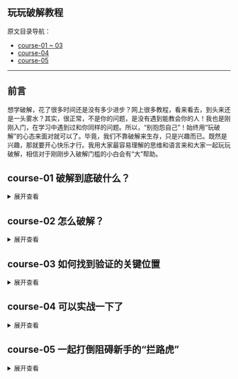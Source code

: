 ## 玩玩破解教程

原文目录导航：

- [course-01 ~ 03](https://www.52pojie.cn/thread-1358649-1-1.html)
- [course-04](https://www.52pojie.cn/thread-1358819-1-1.html)
- [course-05](https://www.52pojie.cn/thread-1359142-1-1.html)


------

## 前言

想学破解，花了很多时间还是没有多少进步？网上很多教程，看来看去，到头来还是一头雾水？其实，很正常，不是你的问题，是没有遇到能教会你的人！我也是刚刚入门，在学习中遇到过和你同样的问题。所以，“别抱怨自己”！始终用“玩破解”的心态来面对就可以了。毕竟，我们不靠破解来生存，只是兴趣而已。既然是兴趣，那就要开心快乐才行。我用大家最容易理解的思维和语言来和大家一起玩玩破解，相信对于刚刚步入破解门槛的小白会有“大”帮助。

## course-01 破解到底破什么？

<details>
<summary>展开查看</summary>

我们既然学破解，首先就要清楚我们的目标在哪？敌人是谁？可以这么说，破解的对象是软件的使用验证。什么是软件的使用验证？比如你花了一个月写了一个软件，你想让其他人花钱才可以用，你怎么办？当然，你要给你写好的软件再增加一个使用验证，就像你租房，你当然要先上锁，谁花钱租房，你就给他钥匙。锁就是房子使用的验证。现在明白了吧，我们破解破的不是可用的软件，而是限制使用软件的那把锁。所以，找到锁的位置和锁的构造才是破解的关键！锁的位置我们可以称为关键验证位置，锁的构造称为验证机制。因此，我们学习破解就学两步，第一步是学习如何找到关键位置，第二步是能够分析出验证机制。

</details>


## course-02 怎么破解？

<details>
<summary>展开查看</summary>

要破解当然需要工具。还拿开锁的例子，你是不是要准备好手电、开锁的各种工具才可以。破解软件最基本的工具就是别人写好的专门用于破解分析的软件，这样的软件很多，最基本的是三个。老大叫PEID，老二叫DIE64，老三叫OD。遇到要破解的软件，兄弟依次上阵。老大先上，作用是查一下这个软件有没有加壳，是什么壳？壳就是软件的防弹衣，这个防弹衣是用专门的程序编写的，这个防弹衣是在软件有了使用验证以后又增加的一层保护。其目的就是对付我们使用的破解工具，让我们不好下手。我们的老大查了以后，知道这个防弹衣的型号就可以用对应的脱防弹衣的工具来对付它了。接着，老二再上，作用是识别这个软件是什么语言编写的，通常来说有C、VC、VB、DELPHI、易语言等，因为不同的语言有特殊的破解方法。知道有没有壳？是什么语言编写的？然后老三就闪亮登场了。OD的作用就是分析软件。分析什么？就是要找出验证的关键位置，分析验证机制。清楚了吧，只要有这三兄弟，我们就可以玩破解了。

</details>


## course-03 如何找到验证的关键位置

<details>
<summary>展开查看</summary>

首先我们换位思考下，如果是我们要对自己的软件增加使用验证，我们最简单的做法就是在我们的软件窗口打开之前，增加一个窗口，这个窗口我们叫做验证登陆窗口，必须输入正确的密码后登陆窗口消失、软件使用窗口打开。这个验证登陆窗口怎么实现验证的呢？就是当我们输入密码以后，然后点击登陆按钮，会产生两种结果，成功的结果和失败的结果。假定：如果密码正确，就提示正确信息，比如“恭喜你！”，如果密码错误，就提示错误信息，比如“密码不正确！”。我们破解的目的当然是要获得成功的结果。我们先看一下这个验证流程。获取我们输入的假码——真假码比较——结果。换句话说验证流程可分为三步：验证前、验证中、验证后。这三步，关键位置当然是验证中，这个位置是真假码的比较。如果能直接到达第二步当然是最好，可惜很难直接找到，因为一个程序里面有很多不同的判断。我们要找关键位置是不是必须依靠线索。最直接的线索就是验证后的不同结果。所以我们搞破解，最常用的办法就是通过验证后的结果来反查到关键位置。一种结果是有提示的字符串，比如“成功”“失败”等，我们的破解思路就在程序代码中先定位到这些字符串，然后往前找关键比较代码。如何定位这些字符串呢？OD里面有一个“中文搜索引擎”工具，可以用于查找定位。一种结果是弹出正确或者错误的对话框。你可以搜索对话框里面的字符串，你还可以在程序中定位弹出对话框的代码，然后再反查到关键位置。如何定位弹出对话框呢？编程中弹出对话框要用到一个命令，叫做MessageBox，你在这个函数上下断点，让程序暂停，然后再反查即可。通过结果来反查是我们最主要的做法，对于不同的结果，要用不同的办法。比如有提示字符串，有错误对话框，有窗口，让程序退出等等。最怕的是没有错误结果，那我们就需要从验证前的线索入手了。

</details>


## course-04 可以实战一下了

<details>
<summary>展开查看</summary>

本节我们来破解一个小软件（作者纯粹演示，没有提供该软件），用前三课的知识就足够了。换句话说，就是本节课看完了，你就不再是“破盲了”。

第一步：我们先准备好破解工具。还记得吧，破解三兄弟。老大是PEID，老二是DIE64，老三是OD。你在吾爱破解发布的破解工具包自己下载吧。首先老大先上，查一下是否有壳？

![](imgs/course-04-01.png)

我们就看红色箭头指的地方，是VC编写的，实际上是易语言编写的，无壳。我们就不用考虑脱壳的事情了。而且我们还知道是VC编写的，那么老二就不需要上阵了。那么什么时候需要老二呢？就是当老大查出有壳，PEID只显示壳名称，不能显示出是什么语言编写的，就必须老二出场了。我把刚才的软件加个壳，你们来对比一下。老大出场，查一下。

![](imgs/course-04-02.png)

看到红色箭头指的地方了吧，原来是VC，现在变成了UPX，UPX是一种壳的名字，你现在无法知道这个软件是什么语言编写的了吧。怎么办？

老二必须上场了。

![](imgs/course-04-03.png)

红色箭头指出来这个软件是VC编写的，绿色箭头指出壳的名字。呵呵，老二挺能干，把老大的活都抢了。不过还是建议先用PEID来查壳，毕竟是专门查壳的工具，有它的优势，另外也别让老大失业。现在该老三OD上场了。直接把程序拖到OD里就可以了。然后，我们干什么呢？当然是去找关键验证代码的位置。我们前三课说了，最常用的方法是根据验证后的结果找线索。今天我们要破解的这个软件，当账号和密码不正确时有失败提示，正确时有成功提示，这就是线索，也是我们破解的下手之处。

![](imgs/course-04-04.png)

![](imgs/course-04-05.png)

我们现在要做的就是用OD定位到程序中输出失败或者成功的字符串代码那里。怎么做呢？当然用OD里面的“中文搜索引擎”就可以查找到对应的位置。见下图：

![](imgs/course-04-06.png)

红色箭头指的是我们要找的字符串，黄色箭头对应的那一行就是关键代码所在的地址编号。我们在登陆成功这一行双击鼠标左键，就到了关键程序代码处。

![](imgs/course-04-07.png)

我们现在已经找到了关键代码的位置，接下来我们该干什么呢？我们要清楚，我们现在找到的关键代码的位置是验证后的结果的位置，我们的目标是找到验证中的关键代码位置，肯定是先验证才有结果，所以我们必须要往上找。问题是往上多少行才是验证中的位置呢？神仙也不知道，但是我们知道一点就是，验证就是真假码的比较，比较后如果正确就会执行提示成功的那段代码，如果不正确就会提示失败的那段代码。（没有编程基础的朋友注意下，每个程序中的代码的执行不是完全一行一行按顺序执行的，也就是说OD里你看到的程序代码不是从最上面一行一行执行的，在代码中会有很多跳转指令，导致程序代码是跳来跳去执行的。你可以这样理解，编好的程序就像一个有思维的人一样，他会根据一些条件来选择执行不同的代码）。

那么，我们就可以根据跳转指令来反查到验证的关键位置。简单来说，我们就在刚才找到的“登陆成功”字符串代码上面找跳转，看看有没有能够跳过去的指令，在上面很近的位置就找到了。

![](imgs/course-04-08.png)

到这一步，你就已经基本破解成功了。JE是一个条件跳转指令，我们把这条指令修改为NOP，NOP是空指令，就是当代码执行到这里的时候无论如何都不会跳走，都会继续往下执行登陆成功这段代码。

![](imgs/course-04-09.png)

然后在修改的代码处鼠标右键，选择红色箭头指的“复制到可执行文件”，把修改后的程序保存即可。

![](imgs/course-04-10.png)

总结一下：

1. 破解软件的第一步就是要找出突破口，验证后的结果是最常用的。拿到一个软件后要先试着登陆一下，看看登陆验证后出现什么结果，是出现了字符串，还是信息框，还是其他，这些就是突破口。
2. 通过突破口找到验证后结果的代码位置后，找位置上面的跳转，然后修改跳转，目标就是“无论如何跳向成功，无论如何跳过失败”。
3. 关键跳转上面不远处就是验证中的关键代码位置，如果你要分析验证机制或者要找正确的账号密码就在那里。

</details>


## course-05 一起打倒阻碍新手的“拦路虎”

<details>
<summary>展开查看</summary>

在讲课之前，首先要感谢朋友们对我的前两集教程的支持和鼓励，如果说你看了我讲的内容以后真的弄明白了一些在破解学习中的困惑，真的感觉对您有所帮助，我会感到非常欣慰，因为这就是我的初衷。我经历了和你们一样的彷徨、困惑、无助和烦恼，虽然网上可以查阅很多知识和教程，但是总是听不明白、学不下去，还是这样的一句话，不是您的问题，是老师的问题，他们肚里有货，但是不擅于表达，不知道该如何解决新人的真正困惑。我再次声明，我不是什么大神，水平很有限，但是我对自己讲课还是有一定信心的，因为我的长处就是能够把事情说明白，有条理，让朋友们一听就懂，一学就会。回顾前两集共四课的内容，就是讲了三件事情，一是破解的工具，就是所谓的三兄弟，PEID、DIE64、OD；二是破解的常用步骤，步骤就是三兄弟轮流上，查壳、查编写语言、OD分析代码；三是破解的思路，就是从验证后的结果做为突破口，反查验证中的关键代码位置。好了，我们开始进入第五课。今天要解决的是大家在学习过程中容易困惑的问题，这些问题不解决掉，会严重影响你学习兴趣和快乐心情。在此，我列出了五只老虎，今天我们一起玩玩打第一只老虎，HAPPY一下。

NO1：OD有什么用处？

我们之前说过，OD是老三，作用就是分析程序的代码。分析程序的什么代码呢？分析的是程序的汇编代码。那么汇编是什么呢？汇编是编程的一种语言。即使您没有学过编程，我相信你也听说过C语言、易语言等等，这两个也是编程语言。我们编程序让计算机执行，当然要把代码写出来，就像你和他人交流，你可以说汉语，说英文，说法文，这些都是语言。计算机能够听懂的语言有很多，常用的有汇编、C、VC、VB、DELPHI、JAVA、PHTHON、易语言等等。我们遇到的需要破解的软件大多是VC、VB、DELPHI、易语言编写的，其中外挂主要是易语言编写的。你可能会问，那我们破解是不是分析的就是软件的源代码，换句话就是，我们分析的就是别人写软件的代码，是不是这样？呵呵，如果真的能够看到别人的编写源代码，那破解就太容易了。遗憾的是，在当前的现实下，我们没有什么工具能够直接看到一个软件的源代码，那怎么办？有一个办法，就是我们有一个工具可以看到任何语言编写的软件的汇编代码，这个工具就是OD。明白了吗？OD中显示的是程序的汇编代码，不是源代码。因为汇编代码和源代码都能显示出程序的编写流程，所以我们退而求其次就通过分析汇编代码来模拟分析源代码。我们用OD打开一个程序，截图如下：

![](imgs/course-05-01.png)

红色方框内显示的就是程序的一段汇编代码，每一行是一个语句。你刚开始肯定看不懂，然后有人告诉你，你必须先去学习汇编，然后再来学破解，结果你一去学汇编，发现枯燥难懂，你就放弃了破解，非常可惜。其实不用刻意去学汇编，我们新手刚入门，只要明白三个汇编的指令就可以了。

第一个是CALL指令。你看红色方框内有三个“CALL”指令，当你看到CALL语句，你只要明白CALL是子程序的入口，虽然在OD里目前看着是一条语句，如果你进入CALL的大门，里面有很多语句，我们可以把OD里看到的汇编语句看成是你的家，每个CALL就是你家里卧室、卫生间、厨房等小房间的大门，现在是关着的，你要想看卧室，你就必须打开门，进入CALL，怎么能进去呢，就是在OD里当指令执行到这个CALL的这一行语句时，用键盘上的F7就进去了。如果现在指令没有执行到CALL语句，你只是想看看CALL里面有什么？你可以把鼠标点到这一行，然后按回车键就可以进去浏览了。

第二个是JNZ、JMP指令，他们叫做跳转指令，我们以前说过，程序不是按顺序一行一行往下执行的，会根据条件跳到不同的代码位置，跳转指令就是让代码能够跳来跳去的指令。跳转指令分为两种，一种是JMP，是无条件跳转，意思就是当代码执行到JMP语句，是无条件执行跳转的，跳到哪？就是跳到JMP后面的代码地址。另外一种是JZ、JNZ等，是有条件跳转，意思就是当代码执行到JZ、JNZ时，跳还是不跳要根据上面代码得到的结果来判断，我们可以联系一下以前的知识，我们先定位验证后的结果代码位置，然后反查看上面代码是否有一个跳转可以跳过关键字符串，然后就可以向上定位关键验证位置，所以，JZ、JNZ这些条件跳转指令是我们破解的关键点，所以我们在破解时最需要留意的就是看这些条件跳转，一般而言，如果在关键代码处附近出现一个大的有条件跳转指令就很可疑。最常见的就是这样的，JE是一个条件跳转，它跳到了一个JMP下面一行，这是典型的条件判断编程语法。

![](imgs/course-05-02.png)

第三个是EAX，它叫做EAX寄存器，为什么要关注它呢？看下图：

![](imgs/course-05-03.png)

红色箭头指的位置有一个EAX，上面有一个CALL，我们已经知道了CALL是一个子程序，里面有多行语句，子程序的作用就是实现一个功能，你可以这样理解，执行一个CALL就相当于执行一个任务，任务完成以后的结果就放在EAX里面，所以在CALL下面很近的EAX里面存放的就是CALL执行的结果。那么这个结果对于破解有什么意义呢？如果我们编程人员把某个CALL做为验证的子程序，这个CALL的作用就是进行真假码的比较，如果比较的结果是真，那么就返回数值1，如果结果是假，就返回数值0，那么返回值1或者0就放在EAX里面，然后下面的条件跳转命令JZ、JNZ就根据是1还是0这个结果来决定跳还是不跳，明白了吗？EAX的意义就在于此，它里面存放的数值会决定程序以后的执行流程。那我们知道了EAX的意义又有什么用呢？你可以修改EAX的值，比如把0改成1就行了，在哪改呢？在CALL里面的代码的开头改成MOV EAX,1 ，下一句改成RETN。这样改的好处是什么呢？因为很多程序在验证的时候会在程序执行过程中多次进行验证，每次验证后都会有条件跳转指令，与其你改多个条件跳转指令，不如改一个验证CALL的返回值更省事。

一些朋友想练手，我在附件里上传三个练习软件，你用我讲的方法练练手，玩一玩，你的信心来自于你的成功：

- [course-05-01.exe](PEs/course-05-01.exe)： 没加壳
- [course-05-02.exe](PEs/course-05-02.exe)： 加了壳
- [course-05-03.exe](PEs/course-05-03.exe)： 多次调用同一个验证CALL（你可以在破解时进入验证CALL，找到正确的密码）


</details>